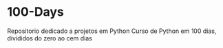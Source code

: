 # 100-Days

Repositorio dedicado a projetos em Python
Curso de Python em 100 dias, divididos do zero ao cem dias 
